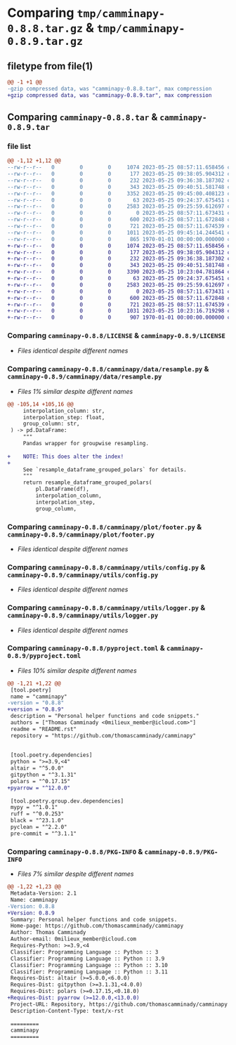 # Comparing `tmp/camminapy-0.8.8.tar.gz` & `tmp/camminapy-0.8.9.tar.gz`

## filetype from file(1)

```diff
@@ -1 +1 @@
-gzip compressed data, was "camminapy-0.8.8.tar", max compression
+gzip compressed data, was "camminapy-0.8.9.tar", max compression
```

## Comparing `camminapy-0.8.8.tar` & `camminapy-0.8.9.tar`

### file list

```diff
@@ -1,12 +1,12 @@
--rw-r--r--   0        0        0     1074 2023-05-25 08:57:11.658456 camminapy-0.8.8/LICENSE
--rw-r--r--   0        0        0      177 2023-05-25 09:38:05.904312 camminapy-0.8.8/README.rst
--rw-r--r--   0        0        0      232 2023-05-25 09:36:38.187302 camminapy-0.8.8/camminapy/__init__.py
--rw-r--r--   0        0        0      343 2023-05-25 09:40:51.581748 camminapy-0.8.8/camminapy/data/__init__.py
--rw-r--r--   0        0        0     3352 2023-05-25 09:45:00.408123 camminapy-0.8.8/camminapy/data/resample.py
--rw-r--r--   0        0        0       63 2023-05-25 09:24:37.675451 camminapy-0.8.8/camminapy/plot/__init__.py
--rw-r--r--   0        0        0     2583 2023-05-25 09:25:59.612697 camminapy-0.8.8/camminapy/plot/footer.py
--rw-r--r--   0        0        0        0 2023-05-25 08:57:11.673431 camminapy-0.8.8/camminapy/utils/__init__.py
--rw-r--r--   0        0        0      600 2023-05-25 08:57:11.672848 camminapy-0.8.8/camminapy/utils/config.py
--rw-r--r--   0        0        0      721 2023-05-25 08:57:11.674539 camminapy-0.8.8/camminapy/utils/logger.py
--rw-r--r--   0        0        0     1011 2023-05-25 09:45:14.244541 camminapy-0.8.8/pyproject.toml
--rw-r--r--   0        0        0      865 1970-01-01 00:00:00.000000 camminapy-0.8.8/PKG-INFO
+-rw-r--r--   0        0        0     1074 2023-05-25 08:57:11.658456 camminapy-0.8.9/LICENSE
+-rw-r--r--   0        0        0      177 2023-05-25 09:38:05.904312 camminapy-0.8.9/README.rst
+-rw-r--r--   0        0        0      232 2023-05-25 09:36:38.187302 camminapy-0.8.9/camminapy/__init__.py
+-rw-r--r--   0        0        0      343 2023-05-25 09:40:51.581748 camminapy-0.8.9/camminapy/data/__init__.py
+-rw-r--r--   0        0        0     3390 2023-05-25 10:23:04.781864 camminapy-0.8.9/camminapy/data/resample.py
+-rw-r--r--   0        0        0       63 2023-05-25 09:24:37.675451 camminapy-0.8.9/camminapy/plot/__init__.py
+-rw-r--r--   0        0        0     2583 2023-05-25 09:25:59.612697 camminapy-0.8.9/camminapy/plot/footer.py
+-rw-r--r--   0        0        0        0 2023-05-25 08:57:11.673431 camminapy-0.8.9/camminapy/utils/__init__.py
+-rw-r--r--   0        0        0      600 2023-05-25 08:57:11.672848 camminapy-0.8.9/camminapy/utils/config.py
+-rw-r--r--   0        0        0      721 2023-05-25 08:57:11.674539 camminapy-0.8.9/camminapy/utils/logger.py
+-rw-r--r--   0        0        0     1031 2023-05-25 10:23:16.719298 camminapy-0.8.9/pyproject.toml
+-rw-r--r--   0        0        0      907 1970-01-01 00:00:00.000000 camminapy-0.8.9/PKG-INFO
```

### Comparing `camminapy-0.8.8/LICENSE` & `camminapy-0.8.9/LICENSE`

 * *Files identical despite different names*

### Comparing `camminapy-0.8.8/camminapy/data/resample.py` & `camminapy-0.8.9/camminapy/data/resample.py`

 * *Files 1% similar despite different names*

```diff
@@ -105,14 +105,16 @@
     interpolation_column: str,
     interpolation_step: float,
     group_column: str,
 ) -> pd.DataFrame:
     """
     Pandas wrapper for groupwise resampling.
 
+    NOTE: This does alter the index!
+
     See `resample_dataframe_grouped_polars` for details.
     """
     return resample_dataframe_grouped_polars(
         pl.DataFrame(df),
         interpolation_column,
         interpolation_step,
         group_column,
```

### Comparing `camminapy-0.8.8/camminapy/plot/footer.py` & `camminapy-0.8.9/camminapy/plot/footer.py`

 * *Files identical despite different names*

### Comparing `camminapy-0.8.8/camminapy/utils/config.py` & `camminapy-0.8.9/camminapy/utils/config.py`

 * *Files identical despite different names*

### Comparing `camminapy-0.8.8/camminapy/utils/logger.py` & `camminapy-0.8.9/camminapy/utils/logger.py`

 * *Files identical despite different names*

### Comparing `camminapy-0.8.8/pyproject.toml` & `camminapy-0.8.9/pyproject.toml`

 * *Files 10% similar despite different names*

```diff
@@ -1,21 +1,22 @@
 [tool.poetry]
 name = "camminapy"
-version = "0.8.8"
+version = "0.8.9"
 description = "Personal helper functions and code snippets."
 authors = ["Thomas Camminady <0milieux_member@icloud.com>"]
 readme = "README.rst"
 repository = "https://github.com/thomascamminady/camminapy"
 
 
 [tool.poetry.dependencies]
 python = ">=3.9,<4"
 altair = "^5.0.0"
 gitpython = "^3.1.31"
 polars = "^0.17.15"
+pyarrow = "^12.0.0"
 
 [tool.poetry.group.dev.dependencies]
 mypy = "^1.0.1"
 ruff = "^0.0.253"
 black = "^23.1.0"
 pyclean = "^2.2.0"
 pre-commit = "^3.1.1"
```

### Comparing `camminapy-0.8.8/PKG-INFO` & `camminapy-0.8.9/PKG-INFO`

 * *Files 7% similar despite different names*

```diff
@@ -1,22 +1,23 @@
 Metadata-Version: 2.1
 Name: camminapy
-Version: 0.8.8
+Version: 0.8.9
 Summary: Personal helper functions and code snippets.
 Home-page: https://github.com/thomascamminady/camminapy
 Author: Thomas Camminady
 Author-email: 0milieux_member@icloud.com
 Requires-Python: >=3.9,<4
 Classifier: Programming Language :: Python :: 3
 Classifier: Programming Language :: Python :: 3.9
 Classifier: Programming Language :: Python :: 3.10
 Classifier: Programming Language :: Python :: 3.11
 Requires-Dist: altair (>=5.0.0,<6.0.0)
 Requires-Dist: gitpython (>=3.1.31,<4.0.0)
 Requires-Dist: polars (>=0.17.15,<0.18.0)
+Requires-Dist: pyarrow (>=12.0.0,<13.0.0)
 Project-URL: Repository, https://github.com/thomascamminady/camminapy
 Description-Content-Type: text/x-rst
 
 =========
 camminapy
 =========
```

